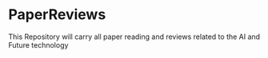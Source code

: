 # PaperReviews

This Repository will carry all paper reading and reviews related to the AI and Future technology
